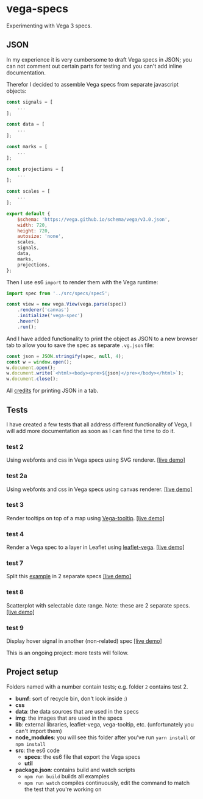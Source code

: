 # vega-specs

Experimenting with Vega 3 specs.

## JSON

In my experience it is very cumbersome to draft Vega specs in JSON; you can not comment out certain parts for testing and you can't add inline documentation.

Therefor I decided to assemble Vega specs from separate javascript objects:

```javascript
const signals = [
    ...
];

const data = [
    ...
];

const marks = [
    ...
];

const projections = [
    ...
];

const scales = [
    ...
];

export default {
    $schema: 'https://vega.github.io/schema/vega/v3.0.json',
    width: 720,
    height: 720,
    autosize: 'none',
    scales,
    signals,
    data,
    marks,
    projections,
};
```
Then I use es6 `import` to render them with the Vega runtime:

```javascript
import spec from '../src/specs/spec5';

const view = new vega.View(vega.parse(spec))
    .renderer('canvas')
    .initialize('vega-spec')
    .hover()
    .run();
```
And I have added functionality to print the object as JSON to a new browser tab to allow you to save the spec as separate `.vg.json` file:

```javascript
const json = JSON.stringify(spec, null, 4);
const w = window.open();
w.document.open();
w.document.write(`<html><body><pre>${json}</pre></body></html>`);
w.document.close();
```
All [credits](https://stackoverflow.com/questions/27705640/display-json-in-a-readable-format-in-a-new-tab) for printing JSON in a tab.

## Tests

I have created a few tests that all address different functionality of Vega, I will add more documentation as soon as I can find the time to do it.

### test 2

Using webfonts and css in Vega specs using SVG renderer.
[[live demo]](https://abudaan.github.io/vega-specs/experiments/2/)

### test 2a

Using webfonts and css in Vega specs using canvas renderer.
[[live demo]](https://abudaan.github.io/vega-specs/experiments/2a/)

### test 3

Render tooltips on top of a map using [Vega-tooltip](https://github.com/vega/vega-tooltip).
[[live demo]](https://abudaan.github.io/vega-specs/experiments/3/)

### test 4

Render a Vega spec to a layer in Leaflet using [leaflet-vega](https://github.com/nyurik/leaflet-vega).
[[live demo]](https://abudaan.github.io/vega-specs/experiments/4/)


### test 7

Split this [example](https://vega.github.io/vega/examples/overview-plus-detail/) in 2 separate specs
[[live demo]](https://abudaan.github.io/vega-specs/experiments/7/)

### test 8

Scatterplot with selectable date range. Note: these are 2 separate specs.
[[live demo]](https://abudaan.github.io/vega-specs/experiments/8/)


### test 9

Display hover signal in another (non-related) spec
[[live demo]](https://abudaan.github.io/vega-specs/experiments/9/)

This is an ongoing project: more tests will follow.


## Project setup

Folders named with a number contain tests; e.g. folder `2` contains test 2.

- **bumf**: sort of recycle bin, don't look inside :)
- **css**
- **data**: the data sources that are used in the specs
- **img**: the images that are used in the specs
- **lib**: external libraries, leaflet-vega, vega-tooltip, etc. (unfortunately you can't import them)
- **node_modules**: you will see this folder after you've run `yarn install` or `npm install`
- **src**: the es6 code
    - **specs**: the es6 file that export the Vega specs
    - **util**
- **package.json**: contains build and watch scripts
    - `npm run build` builds all examples
    - `npm run watch` compiles continuously, edit the command to match the test that you're working on
